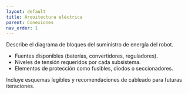 ```yaml
---
layout: default
title: Arquitectura eléctrica
parent: Conexiones
nav_order: 1
---
```


Describe el diagrama de bloques del suministro de energía del robot.

- Fuentes disponibles (baterías, convertidores, reguladores).
- Niveles de tensión requeridos por cada subsistema.
- Elementos de protección como fusibles, diodos o seccionadores.

Incluye esquemas legibles y recomendaciones de cableado para futuras iteraciones.
